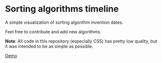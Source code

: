 # Sorting algorithms timeline

A simple visualization of sorting algorithm invention dates.

Feel free to contribute and add new algorithms.

**Note**: All code in this repository (especially CSS) has pretty low quality, but it was intended to be as simple as possible.

[Demo](https://ov7a.github.io/sorting-algo-timeline/)
